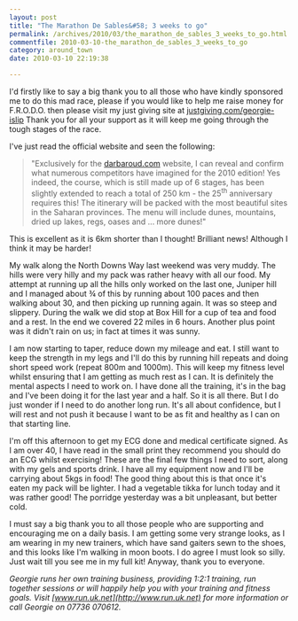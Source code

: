 ```yaml
---
layout: post
title: "The Marathon De Sables&#58; 3 weeks to go"
permalink: /archives/2010/03/the_marathon_de_sables_3_weeks_to_go.html
commentfile: 2010-03-10-the_marathon_de_sables_3_weeks_to_go
category: around_town
date: 2010-03-10 22:19:38

---
```


I'd firstly like to say a big thank you to all those who have kindly sponsored me to do this mad race, please if you would like to help me raise money for F.R.O.D.O. then please visit my just giving site at [justgiving.com/georgie-islip](http://justgiving.com/georgie-islip) Thank you for all your support as it will keep me going through the tough stages of the race.

I've just read the official website and seen the following:

> "Exclusively for the [darbaroud.com](http://darbaroud.com/) website, I can reveal and confirm what numerous competitors have imagined for the 2010 edition! Yes indeed, the course, which is still made up of 6 stages, has been slightly extended to reach a total of 250 km - the 25<sup>th</sup> anniversary requires this! The itinerary will be packed with the most beautiful sites in the Saharan provinces. The menu will include dunes, mountains, dried up lakes, regs, oases and ... more dunes!"

This is excellent as it is 6km shorter than I thought! Brilliant news! Although I think it may be harder!

My walk along the North Downs Way last weekend was very muddy. The hills were very hilly and my pack was rather heavy with all our food. My attempt at running up all the hills only worked on the last one, Juniper hill and I managed about ¾ of this by running about 100 paces and then walking about 30, and then picking up running again. It was so steep and slippery. During the walk we did stop at Box Hill for a cup of tea and food and a rest. In the end we covered 22 miles in 6 hours. Another plus point was it didn't rain on us; in fact at times it was sunny.

I am now starting to taper, reduce down my mileage and eat. I still want to keep the strength in my legs and I'll do this by running hill repeats and doing short speed work (repeat 800m and 1000m). This will keep my fitness level whilst ensuring that I am getting as much rest as I can. It is definitely the mental aspects I need to work on. I have done all the training, it's in the bag and I've been doing it for the last year and a half. So it is all there. But I do just wonder if I need to do another long run. It's all about confidence, but I will rest and not push it because I want to be as fit and healthy as I can on that starting line.

I'm off this afternoon to get my ECG done and medical certificate signed. As I am over 40, I have read in the small print they recommend you should do an ECG whilst exercising! These are the final few things I need to sort, along with my gels and sports drink. I have all my equipment now and I'll be carrying about 5kgs in food! The good thing about this is that once it's eaten my pack will be lighter. I had a vegetable tikka for lunch today and it was rather good! The porridge yesterday was a bit unpleasant, but better cold.

I must say a big thank you to all those people who are supporting and encouraging me on a daily basis. I am getting some very strange looks, as I am wearing in my new trainers, which have sand gaiters sewn to the shoes, and this looks like I'm walking in moon boots. I do agree I must look so silly. Just wait till you see me in my full kit! Anyway, thank you to everyone.

<em>Georgie runs her own training business, providing 1:2:1 training, run together sessions or will happily help you with your training and fitness goals. Visit [www.run.uk.net](http://www.run.uk.net) for more information or call Georgie on 07736 070612.</em>
